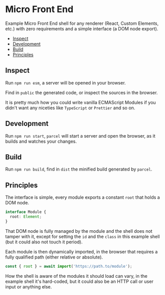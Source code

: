 # Micro Front End

Example Micro Front End shell for any renderer (React, Custom Elements, etc.) with zero requirements and a simple interface (a DOM node export).

- [Inspect](#Inspect)
- [Development](#Development)
- [Build](#Build)
- [Principles](#Principles)

## Inspect

Run `npm run esm`, a server will be opened in your browser.

Find in `public` the generated code, or inspect the sources in the browser.

It is pretty much how you could write vanilla ECMAScript Modules if you didn't want any niceties like `TypeScript` or `Prettier` and so on.

## Development

Run `npm run start`, `parcel` will start a server and open the browser, as it builds and watches your changes.

## Build

Run `npm run build`, find in `dist` the minified build generated by `parcel`.

## Principles

The interface is simple, every module exports a constant `root` that holds a DOM node.

```ts
interface Module {
  root: Element;
}
```

That DOM node is fully managed by the module and the shell does not tamper with it, except for setting the `id` and the `class` in this example shell (but it could also not touch it period).

Each module is then dynamically imported, in the browser that requires a fully qualified path (either relative or absolute).

```ts
const { root } = await import('https://path.to/module');
```

How the shell is aware of the modules it should load can vary, in the example shell it's hard-coded, but it could also be an HTTP call or user input or anything else.
